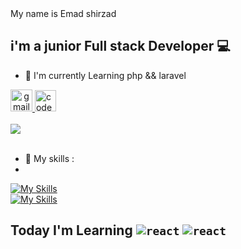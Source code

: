 <div align="left">
My name is Emad shirzad

i'm a junior Full stack Developer 💻
-----------------------------

*   🚀  I'm currently Learning php && laravel

<a href="shemad2022@gmail.com" target="_blank" align="center">
    <img src="https://img.shields.io/static/v1?message=Gmail&logo=gmail&label=&color=D14836&logoColor=white&labelColor=&style=for-the-badge" height="35" alt="gmail logo"  />
  </a>
  <a href="https://t.me/theEmadd" target="_blank">
    <img src="https://img.shields.io/static/v1?message=Telegram&logo=telegram&label=&color=28C2F9&logoColor=white&labelColor=28C2F9&style=for-the-badge" height="34" alt="codepen logo"  />
  </a><br><br>
<a href="https://github.com/Emadshirzad">
    <img src="https://github-stats-alpha.vercel.app/api?username=Emadshirzad&cc=22272e&tc=37BCF6&ic=AE87FF&bc=AE87FF">
</a><br><br>


*   🚀  My skills :
*   
[![My Skills](https://skillicons.dev/icons?i=html,css,bootstrap,php,mysql,jquery,laravel,js&theme=dark)](https://skillicons.dev)<br>
[![My Skills](https://skillicons.dev/icons?i=vscode,git,github&theme=dark)](https://skillicons.dev)


## Today I'm Learning  <code>![react](https://skillicons.dev/icons?i=laravel)</code> <code>![react](https://skillicons.dev/icons?i=php)</code>
